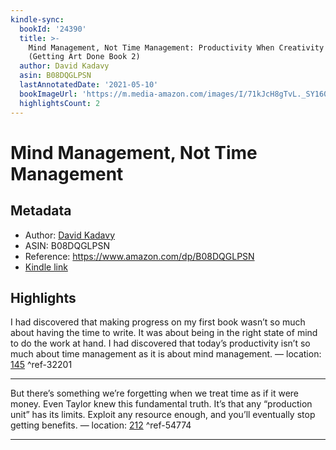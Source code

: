 ```yaml
---
kindle-sync:
  bookId: '24390'
  title: >-
    Mind Management, Not Time Management: Productivity When Creativity Matters
    (Getting Art Done Book 2)
  author: David Kadavy
  asin: B08DQGLPSN
  lastAnnotatedDate: '2021-05-10'
  bookImageUrl: 'https://m.media-amazon.com/images/I/71kJcH8gTvL._SY160.jpg'
  highlightsCount: 2
---
```

# Mind Management, Not Time Management
## Metadata
* Author: [David Kadavy](https://www.amazon.com/David-Kadavy/e/B005310790/ref=dp_byline_cont_ebooks_1)
* ASIN: B08DQGLPSN
* Reference: https://www.amazon.com/dp/B08DQGLPSN
* [Kindle link](kindle://book?action=open&asin=B08DQGLPSN)

## Highlights
I had discovered that making progress on my first book wasn’t so much about having the time to write. It was about being in the right state of mind to do the work at hand. I had discovered that today’s productivity isn’t so much about time management as it is about mind management. — location: [145](kindle://book?action=open&asin=B08DQGLPSN&location=145) ^ref-32201

---
But there’s something we’re forgetting when we treat time as if it were money. Even Taylor knew this fundamental truth. It’s that any “production unit” has its limits. Exploit any resource enough, and you’ll eventually stop getting benefits. — location: [212](kindle://book?action=open&asin=B08DQGLPSN&location=212) ^ref-54774

---
